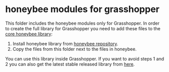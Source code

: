 # honeybee modules for grasshopper
This folder includes the honeybee modules only for Grasshopper. In order to create the full library for Grasshopper you need to add these files to the [core honeybee library](http://github.com/ladybug-tools/honeybee/tree/master/honeybee):

1. Install honeybee library from [honeybee repository](http://github.com/ladybug-tools/honeybee).
2. Copy the files from this folder next to the files in honeybee.

You can use this library inside Grasshopper. If you want to avoid steps 1 and 2 you can also get the latest stable released library from [here]().
